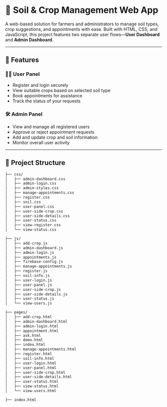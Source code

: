 # 🌱 Soil & Crop Management Web App

A web-based solution for farmers and administrators to manage soil types, crop suggestions, and appointments with ease. Built with HTML, CSS, and JavaScript, this project features two separate user flows—**User Dashboard** and **Admin Dashboard**.

---

## 📌 Features

### 👨‍🌾 User Panel
- Register and login securely
- View suitable crops based on selected soil type
- Book appointments for assistance
- Track the status of your requests

### 🛠️ Admin Panel
- View and manage all registered users
- Approve or reject appointment requests
- Add and update crop and soil information
- Monitor overall user activity

---

## 📁 Project Structure

```bash
├── css/
│   ├── admin-dashboard.css
│   ├── admin-login.css
│   ├── admin-styles.css
│   ├── manage-appointments.css
│   ├── register.css
│   ├── soil.css
│   ├── user-panel.css
│   ├── user-side-crop.css
│   ├── user-side-details.css
│   ├── user-status.css
│   ├── view-register.css
│   └── view-status.css

├── js/
│   ├── add-crop.js
│   ├── admin-dashboard.js
│   ├── admin-login.js
│   ├── appointments.js
│   ├── firebase-config.js
│   ├── manage-appointments.js
│   ├── register.js
│   ├── soil-info.js
│   ├── user-login.js
│   ├── user-panel.js
│   ├── user-side-crop.js
│   ├── user-side-details.js
│   ├── user-status.js
│   └── view-users.js

├── pages/
│   ├── add-crop.html
│   ├── admin-dashboard.html
│   ├── admin-login.html
│   ├── appointment.html
│   ├── ask.html
│   ├── demo.html
│   ├── index.html
│   ├── manage-appointments.html
│   ├── register.html
│   ├── soil-info.html
│   ├── user-login.html
│   ├── user-panel.html
│   ├── user-side-crop.html
│   ├── user-side-details.html
│   ├── user-status.html
│   ├── view-status.html
│   └── view-users.html

├── index.html
